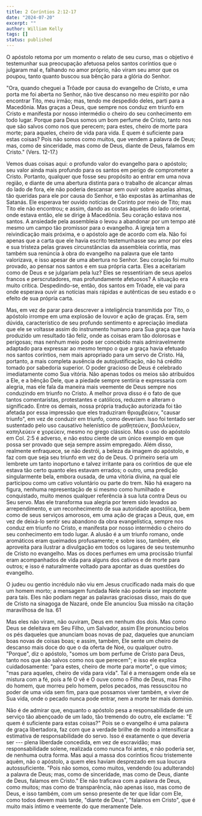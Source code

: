 ```yaml
---
title: 2 Coríntios 2:12-17
date: "2024-07-20"
excerpt: ""
author: William Kelly
tags: []
status: published
---
```


O apóstolo retoma por um momento o relato de seu curso, mas o objetivo é
testemunhar sua preocupação afetuosa pelos santos coríntios que o
julgaram mal e, falhando no amor próprio, não viram seu amor que os
poupou, tanto quanto buscou sua bênção para a glória do Senhor.

"Ora, quando cheguei a Trôade por causa do evangelho de Cristo, e uma
porta me foi aberta no Senhor, não tive descanso no meu espírito por não
encontrar Tito, meu irmão; mas, tendo me despedido deles, parti para a
Macedônia. Mas graças a Deus, que sempre nos conduz em triunfo em Cristo
e manifesta por nosso intermédio o cheiro do seu conhecimento em todo
lugar. Porque para Deus somos um bom perfume de Cristo, tanto nos que
são salvos como nos que perecem; para estes, cheiro de morte para morte;
para aqueles, cheiro de vida para vida. E quem é suficiente para estas
coisas? Pois não somos como muitos, que vendem a palavra de Deus; mas,
como de sinceridade, mas como de Deus, diante de Deus, falamos em
Cristo." (Vers. 12-17.)

Vemos duas coisas aqui: o profundo valor do evangelho para o apóstolo;
seu valor ainda mais profundo para os santos em perigo de comprometer a
Cristo. Portanto, qualquer que fosse seu propósito ao entrar em uma nova
região, e diante de uma abertura distinta para o trabalho de alcançar
almas do lado de fora, ele não poderia descansar sem ouvir sobre aquelas
almas, tão queridas para ele por causa do Senhor, e tão expostas às
artimanhas de Satanás. Ele esperava ter ouvido notícias de Corinto por
meio de Tito; mas Tito ele não encontrou; e assim, dando as costas
àqueles do lado oriental, onde estava então, ele se dirige à Macedônia.
Seu coração estava nos santos. A ansiedade pela assembleia o levou a
abandonar por um tempo até mesmo um campo tão promissor para o
evangelho. A igreja tem a reivindicação mais próxima, e o apóstolo age
de acordo com ela. Não foi apenas que a carta que ele havia escrito
testemunhasse seu amor por eles e sua tristeza pelas graves
circunstâncias da assembleia coríntia, mas também sua renúncia à obra do
evangelho na palavra que ele tanto valorizava, e isso apesar de uma
abertura no Senhor. Seu coração foi muito provado, ao pensar nos santos
e em sua própria carta. Eles a aceitariam como de Deus e se julgariam
pela luz? Eles se ressentiriam de seus apelos francos e perscrutadores,
mas profundamente afetuosos? A situação era muito crítica.
Despedindo-se, então, dos santos em Trôade, ele vai para onde esperava
ouvir as notícias mais rápidas e autênticas de seu estado e o efeito de
sua própria carta.

Mas, em vez de parar para descrever a inteligência transmitida por Tito,
o apóstolo irrompe em uma explosão de louvor e ação de graças. Era, sem
dúvida, característico de seu profundo sentimento e apreciação imediata
que ele se voltasse assim do instrumento humano para Sua graça que havia
produzido um resultado tão feliz, onde as coisas eram tão dolorosas e
perigosas; mas nenhum meio pode ser concebido mais admiravelmente
adaptado para expressar ao mesmo tempo o que a graça havia efetuado nos
santos coríntios, nem mais apropriado para um servo de Cristo. Há,
portanto, a mais completa ausência de autojustificação, não há crédito
tomado por sabedoria superior. O poder gracioso de Deus é celebrado
imediatamente como Sua vitória. Não apenas todos os meios são atribuídos
a Ele, e a bênção Dele, que a piedade sempre sentiria e expressaria com
alegria, mas ele fala da maneira mais veemente de Deus sempre nos
conduzindo em triunfo no Cristo. A melhor prova disso é o fato de que
tantos comentaristas, protestantes e católicos, reduzem e alteram o
significado. Entre os demais, nossa própria tradução autorizada foi tão
afetada por essa impressão que eles traduziram θριαμβεύειν, "causar
triunfo", em vez de conduzir em triunfo, como deveriam. Isso foi tentado
ser sustentado pelo uso causativo helenístico de μαθητεύειν, βασιλεύειν,
καπηλεύειν e χορεύειν, mesmo no grego clássico. Mas o uso do apóstolo em
Col. 2:5 é adverso, e não estou ciente de um único exemplo em que possa
ser provado que seja sempre assim empregado. Além disso, realmente
enfraquece, se não destrói, a beleza da imagem do apóstolo, e faz com
que seja seu triunfo em vez do de Deus. O primeiro seria um lembrete um
tanto inoportuno e talvez irritante para os coríntios de que ele estava
tão certo quanto eles estavam errados; o outro, uma predição
singularmente bela, embora ousada, de uma vitória divina, na qual ele
participou como um cativo voluntário ou parte do trem. Não há exagero na
figura, nenhuma representação de si mesmo como humilhado e conquistado,
muito menos qualquer referência à sua luta contra Deus ou Seu servo. Mas
ele transforma sua alegria por terem sido levados ao arrependimento, e
um reconhecimento de sua autoridade apostólica, bem como de seus
serviços amorosos, em uma ação de graças a Deus, que, em vez de deixá-lo
sentir seu abandono da obra evangelística, sempre nos conduz em triunfo
no Cristo, e manifesta por nosso intermédio o cheiro do seu conhecimento
em todo lugar. A alusão é a um triunfo romano, onde aromáticos eram
queimados profusamente; e sobre isso, também, ele aproveita para
ilustrar a divulgação em todos os lugares de seu testemunho de Cristo no
evangelho. Mas os doces perfumes em uma procissão triunfal eram
acompanhados de vida para alguns dos cativos e de morte para outros; e
isso é naturalmente voltado para apontar as duas questões do evangelho.

O judeu ou gentio incrédulo não viu em Jesus crucificado nada mais do
que um homem morto; a mensagem fundada Nele não poderia ser impotente
para tais. Eles não podiam negar as palavras graciosas disso, mais do
que de Cristo na sinagoga de Nazaré, onde Ele anunciou Sua missão na
citação maravilhosa de Isa. 61

Mas eles não viram, não ouviram, Deus em nenhum dos dois. Mas como Deus
se deleitava em Seu Filho, um Salvador, assim Ele pronunciou belos os
pés daqueles que anunciam boas novas de paz, daqueles que anunciam boas
novas de coisas boas; e assim, também, Ele sente um cheiro de descanso
mais doce do que o da oferta de Noé, ou qualquer outro. "Porque", diz o
apóstolo, "somos um bom perfume de Cristo para Deus, tanto nos que são
salvos como nos que perecem"; e isso ele explica cuidadosamente: "para
estes, cheiro de morte para morte", o que vimos; "mas para aqueles,
cheiro de vida para vida". Tal é a mensagem onde ela se mistura com a
fé, pois a fé O vê e O ouve como o Filho de Deus, mas Filho do homem,
que morreu pelo homem, pelos pecados, mas ressuscitou no poder de uma
vida sem fim, para que possamos viver também, e viver de Sua vida, onde
o pecado nunca pode entrar, nem a morte ter mais domínio.

Não é de admirar que, enquanto o apóstolo pesa a responsabilidade de um
serviço tão abençoado de um lado, tão tremendo do outro, ele exclame: "E
quem é suficiente para estas coisas?" Pois se o evangelho é uma palavra
de graça libertadora, faz com que a verdade brilhe de modo a
intensificar a estimativa de responsabilidade do servo. Isso é
exatamente o que deveria ser --- plena liberdade concedida, em vez de
escravidão; mas responsabilidade solene, realizada como nunca foi antes,
e não poderia ser, de nenhuma outra forma. Mas aqui a massa dos
coríntios ficou tristemente aquém, não o apóstolo, a quem eles haviam
desprezado em sua loucura autossuficiente. "Pois não somos, como muitos,
vendendo (ou adulterando) a palavra de Deus; mas, como de sinceridade,
mas como de Deus, diante de Deus, falamos em Cristo." Ele não traficava
com a palavra de Deus, como muitos; mas como de transparência, não
apenas isso, mas como de Deus, e isso também, com um senso presente de
ter que lidar com Ele, como todos devem mais tarde, "diante de Deus",
"falamos em Cristo", que é muito mais íntimo e veemente do que meramente
Dele.
